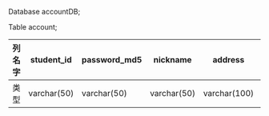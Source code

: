 Database accountDB;

Table account;

|列名字|student_id|password_md5|nickname|address|gender|profilePhotoAdd
|-----|-----|-----|-----|-----|-----|-----|
|类型|varchar(50)|varchar(50)|varchar(50)|varchar(100)|smallint(6)|varchar(50)
